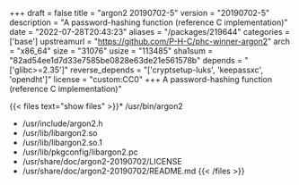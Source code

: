+++
draft = false
title = "argon2 20190702-5"
version = "20190702-5"
description = "A password-hashing function (reference C implementation)"
date = "2022-07-28T20:43:23"
aliases = "/packages/219644"
categories = ['base']
upstreamurl = "https://github.com/P-H-C/phc-winner-argon2"
arch = "x86_64"
size = "31076"
usize = "113485"
sha1sum = "82ad54ee1d7d33e7585be0828e63de21e561578b"
depends = "['glibc>=2.35']"
reverse_depends = "['cryptsetup-luks', 'keepassxc', 'opendht']"
license = "custom:CC0"
+++
A password-hashing function (reference C implementation)"

{{< files text="show files" >}}* /usr/bin/argon2
* /usr/include/argon2.h
* /usr/lib/libargon2.so
* /usr/lib/libargon2.so.1
* /usr/lib/pkgconfig/libargon2.pc
* /usr/share/doc/argon2-20190702/LICENSE
* /usr/share/doc/argon2-20190702/README.md
{{< /files >}}